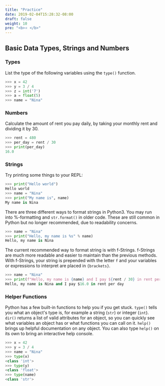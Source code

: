 ```yaml
---
title: "Practice"
date: 2019-02-04T15:28:32-08:00
draft: false
weight: 10
pre: "<b>⭐️ </b>"
---
```


## Basic Data Types, Strings and Numbers

### Types

List the type of the following variables using the `type()` function.

```python
>>> x = 42
>>> y = 3 / 4
>>> z = int('7')
>>> a = float(5)
>>> name = "Nina"
```

### Numbers

Calculate the amount of rent you pay daily, by taking your monthly rent and dividing it by 30.

```python
>>> rent = 480
>>> per_day = rent / 30
>>> print(per_day)
16.0
```

### Strings

Try printing some things to your REPL:

```python
>>> print("Hello world")
Hello world
>>> name = "Nina"
>>> print("My name is", name)
My name is Nina
```

There are three different ways to format strings in Python3. You may run into %-formatting and `str.format()` in older code. These are still common in Python but no longer recommended, due to readability concerns.

```python
>>> name = "Nina"
>>> print("Hello, my name is %s" % name)
Hello, my name is Nina
```

The current recommended way to format string is with f-Strings. f-Strings are much more readable and easier to maintain than the previous methods. With f-Strings, your string is prepended with the letter `f` and your variables or expressions to interpret are placed in `{brackets}`.

```python
>>> name = "Nina"
>>> print(f"Hello, my name is {name} and I pay ${rent / 30} in rent per day")
Hello, my name is Nina and I pay $16.0 in rent per day
```

### Helper Functions

Python has a few built-in functions to help you if you get stuck. `type()` tells you what an object's type is, for example a string (`str`) or integer (`int`). `dir()` returns a list of valid attributes for an object, so you can quickly see what variables an object has or what functions you can call on it. `help()` brings up helpful documentation on any object. You can also type `help()` on its own to bring an interactive help console.

```python
>>> x = 42
>>> y = 3 / 4
>>> name = "Nina"
>>> type(x)
<class 'int'>
>>> type(y)
<class 'float'>
>>> type(name)
<class 'str'>
```
